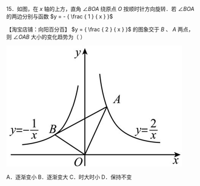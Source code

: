 15．如图，在 $x$ 轴的上方，直角 $\angle B O A$ 绕原点 $O$ 按顺时针方向旋转．若 $\angle B O A$ 的两边分别与函数 $y = - { \frac { 1 } { x } }$

【淘宝店铺：向阳百分百】 $y = { \frac { 2 } { x } }$ 的图象交于 $B$ 、 $A$ 两点，则 $\angle O A B$ 大小的变化趋势为（ ）

![](<../../qs_image_DB/专题1-4_一文搞定反比例函数7个模型，13类题型（解析版）_/c8c5d33a18b76d4dd78367348ce11efcf782dfb4c59f85e3701709d94ac491ed.jpg>)

A．逐渐变小 B．逐渐变大 C．时大时小 D．保持不变
